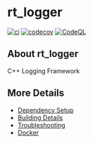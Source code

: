 # rt_logger

[![ci](https://github.com/grandmaster789/rt_logger/actions/workflows/ci.yml/badge.svg)](https://github.com/grandmaster789/rt_logger/actions/workflows/ci.yml)
[![codecov](https://codecov.io/gh/grandmaster789/rt_logger/branch/main/graph/badge.svg)](https://codecov.io/gh/grandmaster789/rt_logger)
[![CodeQL](https://github.com/grandmaster789/rt_logger/actions/workflows/codeql-analysis.yml/badge.svg)](https://github.com/grandmaster789/rt_logger/actions/workflows/codeql-analysis.yml)

## About rt_logger
C++ Logging Framework


## More Details

 * [Dependency Setup](README_dependencies.md)
 * [Building Details](README_building.md)
 * [Troubleshooting](README_troubleshooting.md)
 * [Docker](README_docker.md)
